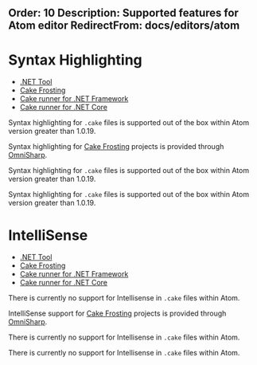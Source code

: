 Order: 10
Description: Supported features for Atom editor
RedirectFrom: docs/editors/atom
---

# Syntax Highlighting

<ul class="nav nav-tabs">
    <li class="active"><a data-toggle="tab" href="#tool1">.NET Tool</a></li>
    <li><a data-toggle="tab" href="#frosting1">Cake Frosting</a></li>
    <li><a data-toggle="tab" href="#netfx1">Cake runner for .NET Framework</a></li>
    <li><a data-toggle="tab" href="#core1">Cake runner for .NET Core</a></li>
</ul>

<div class="tab-content">
    <div id="tool1" class="tab-pane fade in active">
        <p>
            Syntax highlighting for <code>.cake</code> files is supported out of the box within Atom version greater than 1.0.19.
        </p>
    </div>
    <div id="frosting1" class="tab-pane fade">
        <p>
            Syntax highlighting for <a href="/docs/running-builds/runners/cake-frosting">Cake Frosting</a> projects is provided through
            <a href="https://www.omnisharp.net/">OmniSharp</a>.
        </p>
    </div>
    <div id="netfx1" class="tab-pane fade">
        <p>
            Syntax highlighting for <code>.cake</code> files is supported out of the box within Atom version greater than 1.0.19.
        </p>
    </div>
    <div id="core1" class="tab-pane fade">
        <p>
            Syntax highlighting for <code>.cake</code> files is supported out of the box within Atom version greater than 1.0.19.
        </p>
    </div>
</div>

# IntelliSense

<ul class="nav nav-tabs">
    <li class="active"><a data-toggle="tab" href="#tool2">.NET Tool</a></li>
    <li><a data-toggle="tab" href="#frosting2">Cake Frosting</a></li>
    <li><a data-toggle="tab" href="#netfx2">Cake runner for .NET Framework</a></li>
    <li><a data-toggle="tab" href="#core2">Cake runner for .NET Core</a></li>
</ul>

<div class="tab-content">
    <div id="tool2" class="tab-pane fade in active">
        <p>
            There is currently no support for Intellisense in <code>.cake</code> files within Atom.
        </p>
    </div>
    <div id="frosting2" class="tab-pane fade">
        <p>
            IntelliSense support for <a href="/docs/running-builds/runners/cake-frosting">Cake Frosting</a> projects is provided through
            <a href="https://www.omnisharp.net/">OmniSharp</a>.
        </p>
    </div>
    <div id="netfx2" class="tab-pane fade">
        <p>
            There is currently no support for Intellisense in <code>.cake</code> files within Atom.
        </p>
    </div>
    <div id="core2" class="tab-pane fade">
        <p>
            There is currently no support for Intellisense in <code>.cake</code> files within Atom.
        </p>
    </div>
</div>
